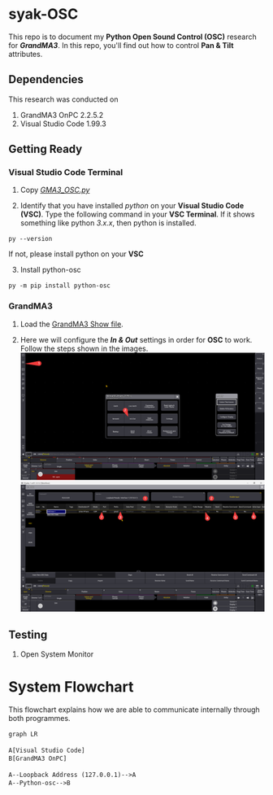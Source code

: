 # syak-OSC
This repo is to document my **Python Open Sound Control (OSC)** research for ***GrandMA3***. In this repo, you'll find out how to control **Pan & Tilt** attributes.

## Dependencies
This research was conducted on
1. GrandMA3 OnPC 2.2.5.2
2. Visual Studio Code 1.99.3

## Getting Ready
### Visual Studio Code Terminal
1. Copy *[GMA3_OSC.py](GMA3_OSC.py)*

2. Identify that you have installed *python* on your **Visual Studio Code (VSC)**. Type the following command in your **VSC Terminal**. If it shows something like python *3.x.x*, then python is installed.
```
py --version
```
If not, please install python on your **VSC**

3. Install python-osc
```
py -m pip install python-osc
```
### GrandMA3
1. Load the [GrandMA3 Show file](OSC_Project_2025S1.show). 

2. Here we will configure the ***In & Out*** settings in order for **OSC** to work. Follow the steps shown in the images.
![To In&Out](To_In&Out.png)
![GrandMA3 OnPc In & Out](In&Out.png)
## Testing
1. Open System Monitor

# System Flowchart
This flowchart explains how we are able to communicate internally through both programmes.
```mermaid
graph LR

A[Visual Studio Code]
B[GrandMA3 OnPC]

A--Loopback Address (127.0.0.1)-->A
A--Python-osc-->B
```
